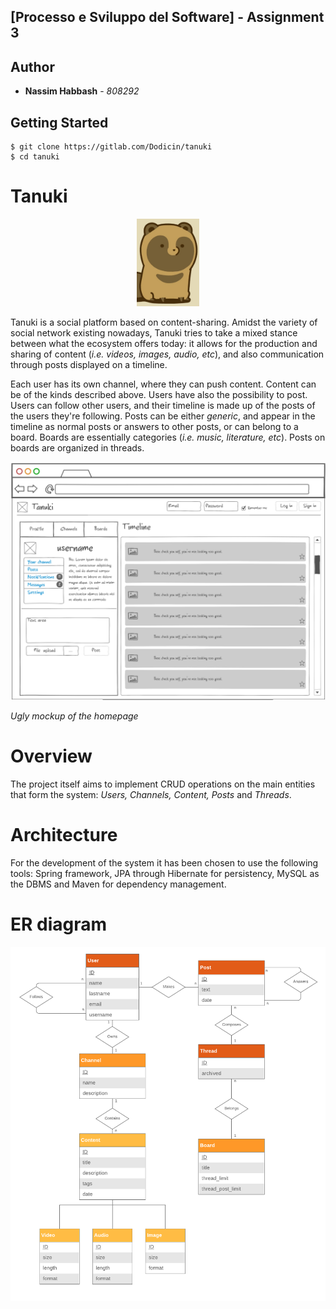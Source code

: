 ## [Processo e Sviluppo del Software] - Assignment 3

## Author
- **Nassim Habbash** - _808292_

## Getting Started

```
$ git clone https://gitlab.com/Dodicin/tanuki
$ cd tanuki
```

# Tanuki

<center>
<img src="docs/images/logo.jpg" width="100" />
</center>

Tanuki is a social platform based on content-sharing. Amidst the variety of social network existing nowadays, Tanuki tries to take a mixed stance between what the ecosystem offers today: it allows for the production and sharing of content (*i.e. videos, images, audio, etc*), and also communication through posts displayed on a timeline.

Each user has its own channel, where they can push content. Content can be of the kinds described above. Users have also the possibility to post. Users can follow other users, and their timeline is made up of the posts of the users they're following. Posts can be either *generic*, and appear in the timeline as normal posts or answers to other posts, or can belong to a board. 
Boards are essentially categories (*i.e. music, literature, etc*). Posts on boards are organized in threads.


<center>
<img src="docs/images/mock.png"  />
</center>

*Ugly mockup of the homepage*

# Overview

The project itself aims to implement CRUD operations on the main entities that form the system: *Users, Channels, Content, Posts* and *Threads*.

# Architecture

For the development of the system it has been chosen to use the following tools: Spring framework, JPA through Hibernate for persistency, MySQL as the DBMS and Maven for dependency management.

# ER diagram

<center>
<img src="docs/images/er.png"  />
</center>

